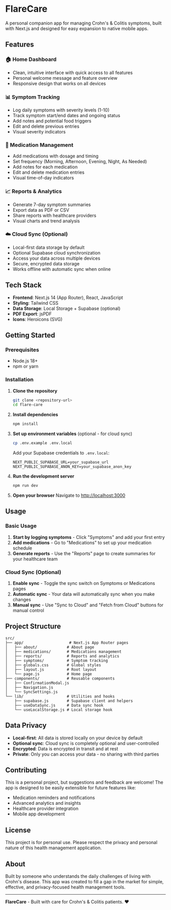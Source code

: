 # FlareCare

A personal companion app for managing Crohn's & Colitis symptoms, built with Next.js and designed for easy expansion to native mobile apps.

## Features

### 🏠 Home Dashboard
- Clean, intuitive interface with quick access to all features
- Personal welcome message and feature overview
- Responsive design that works on all devices

### 📊 Symptom Tracking
- Log daily symptoms with severity levels (1-10)
- Track symptom start/end dates and ongoing status
- Add notes and potential food triggers
- Edit and delete previous entries
- Visual severity indicators

### 💊 Medication Management
- Add medications with dosage and timing
- Set frequency (Morning, Afternoon, Evening, Night, As Needed)
- Add notes for each medication
- Edit and delete medication entries
- Visual time-of-day indicators

### 📈 Reports & Analytics
- Generate 7-day symptom summaries
- Export data as PDF or CSV
- Share reports with healthcare providers
- Visual charts and trend analysis

### ☁️ Cloud Sync (Optional)
- Local-first data storage by default
- Optional Supabase cloud synchronization
- Access your data across multiple devices
- Secure, encrypted data storage
- Works offline with automatic sync when online

## Tech Stack

- **Frontend**: Next.js 14 (App Router), React, JavaScript
- **Styling**: Tailwind CSS
- **Data Storage**: Local Storage + Supabase (optional)
- **PDF Export**: jsPDF
- **Icons**: Heroicons (SVG)

## Getting Started

### Prerequisites
- Node.js 18+ 
- npm or yarn

### Installation

1. **Clone the repository**
   ```bash
   git clone <repository-url>
   cd flare-care
   ```

2. **Install dependencies**
   ```bash
   npm install
   ```

3. **Set up environment variables** (optional - for cloud sync)
   ```bash
   cp .env.example .env.local
   ```
   Add your Supabase credentials to `.env.local`:
   ```
   NEXT_PUBLIC_SUPABASE_URL=your_supabase_url
   NEXT_PUBLIC_SUPABASE_ANON_KEY=your_supabase_anon_key
   ```

4. **Run the development server**
   ```bash
   npm run dev
   ```

5. **Open your browser**
   Navigate to [http://localhost:3000](http://localhost:3000)

## Usage

### Basic Usage
1. **Start by logging symptoms** - Click "Symptoms" and add your first entry
2. **Add medications** - Go to "Medications" to set up your medication schedule
3. **Generate reports** - Use the "Reports" page to create summaries for your healthcare team

### Cloud Sync (Optional)
1. **Enable sync** - Toggle the sync switch on Symptoms or Medications pages
2. **Automatic sync** - Your data will automatically sync when you make changes
3. **Manual sync** - Use "Sync to Cloud" and "Fetch from Cloud" buttons for manual control

## Project Structure

```
src/
├── app/                    # Next.js App Router pages
│   ├── about/             # About page
│   ├── medications/       # Medications management
│   ├── reports/           # Reports and analytics
│   ├── symptoms/          # Symptom tracking
│   ├── globals.css        # Global styles
│   ├── layout.js          # Root layout
│   └── page.js            # Home page
├── components/            # Reusable components
│   ├── ConfirmationModal.js
│   ├── Navigation.js
│   └── SyncSettings.js
└── lib/                   # Utilities and hooks
    ├── supabase.js        # Supabase client and helpers
    ├── useDataSync.js     # Data sync hook
    └── useLocalStorage.js # Local storage hook
```

## Data Privacy

- **Local-first**: All data is stored locally on your device by default
- **Optional sync**: Cloud sync is completely optional and user-controlled
- **Encrypted**: Data is encrypted in transit and at rest
- **Private**: Only you can access your data - no sharing with third parties

## Contributing

This is a personal project, but suggestions and feedback are welcome! The app is designed to be easily extensible for future features like:
- Medication reminders and notifications
- Advanced analytics and insights
- Healthcare provider integration
- Mobile app development

## License

This project is for personal use. Please respect the privacy and personal nature of this health management application.

## About

Built by someone who understands the daily challenges of living with Crohn's disease. This app was created to fill a gap in the market for simple, effective, and privacy-focused health management tools.

---

**FlareCare** - Built with care for Crohn's & Colitis patients. ❤️
